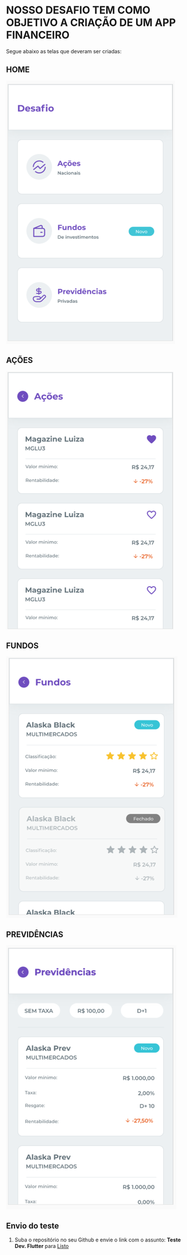 # NOSSO DESAFIO TEM COMO OBJETIVO A CRIAÇÃO DE UM APP FINANCEIRO
Segue abaixo as telas que deveram ser criadas:

## HOME
![HOME](https://github.com/MateusListo/flutter-desafio/blob/main/img/home.png)

## AÇÕES
![AÇÕES](https://github.com/MateusListo/flutter-desafio/blob/main/img/acoes.png)

## FUNDOS
![FUNDOS](https://github.com/MateusListo/flutter-desafio/blob/main/img/fundos.png)

## PREVIDÊNCIAS
![PREVIDÊNCIAS](https://github.com/MateusListo/flutter-desafio/blob/main/img/previdencias.png)


## Envio do teste
1. Suba o repositório no seu Github e envie o link com o assunto: **Teste Dev. Flutter** para [Listo](mailto:mateus.schmidt@soulisto.com.br)
